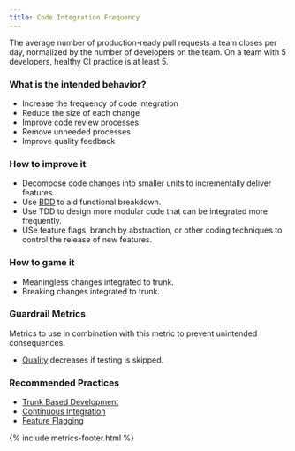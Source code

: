 ```yaml
---
title: Code Integration Frequency
---
```



The average number of production-ready pull requests a team closes per day, normalized by the number of developers on
the team. On a team with 5 developers, healthy CI practice is
at least 5.

### What is the intended behavior?

- Increase the frequency of code integration
- Reduce the size of each change
- Improve code review processes
- Remove unneeded processes
- Improve quality feedback

### How to improve it

- Decompose code changes into smaller units to incrementally deliver features.
- Use [BDD](../playbooks/work-decomposition/behavior-driven-development.html) to aid functional breakdown.
- Use TDD to design more modular code that can be integrated more frequently.
- USe feature flags, branch by abstraction, or other coding techniques to control the release of new features.

### How to game it

- Meaningless changes integrated to trunk.
- Breaking changes integrated to trunk.

### Guardrail Metrics

Metrics to use in combination with this metric to prevent unintended consequences.

- [Quality](./quality.html) decreases if testing is skipped.

### Recommended Practices

- [Trunk Based Development](https://trunkbaseddevelopment.com/)
- [Continuous Integration](https://martinfowler.com/articles/continuousIntegration.html)
- [Feature Flagging](https://martinfowler.com/articles/feature-toggles.html)

{% include metrics-footer.html %}
